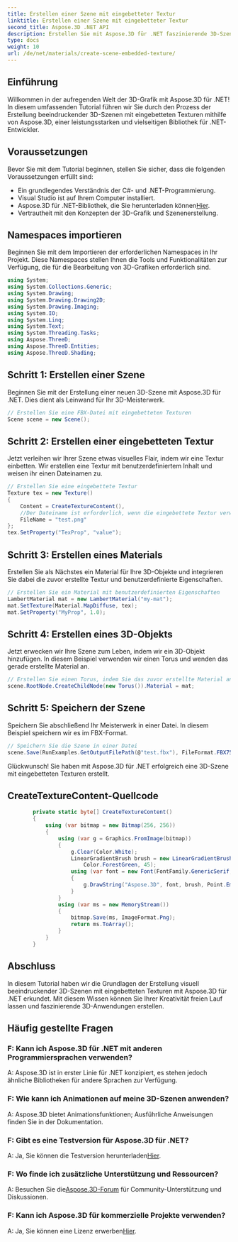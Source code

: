 ```yaml
---
title: Erstellen einer Szene mit eingebetteter Textur
linktitle: Erstellen einer Szene mit eingebetteter Textur
second_title: Aspose.3D .NET API
description: Erstellen Sie mit Aspose.3D für .NET faszinierende 3D-Szenen mit eingebetteten Texturen. Befolgen Sie unsere Schritt-für-Schritt-Anleitung für atemberaubende Ergebnisse.
type: docs
weight: 10
url: /de/net/materials/create-scene-embedded-texture/
---
```

## Einführung
Willkommen in der aufregenden Welt der 3D-Grafik mit Aspose.3D für .NET! In diesem umfassenden Tutorial führen wir Sie durch den Prozess der Erstellung beeindruckender 3D-Szenen mit eingebetteten Texturen mithilfe von Aspose.3D, einer leistungsstarken und vielseitigen Bibliothek für .NET-Entwickler.
## Voraussetzungen
Bevor Sie mit dem Tutorial beginnen, stellen Sie sicher, dass die folgenden Voraussetzungen erfüllt sind:
- Ein grundlegendes Verständnis der C#- und .NET-Programmierung.
- Visual Studio ist auf Ihrem Computer installiert.
- Aspose.3D für .NET-Bibliothek, die Sie herunterladen können[Hier](https://releases.aspose.com/3d/net/).
- Vertrautheit mit den Konzepten der 3D-Grafik und Szenenerstellung.
## Namespaces importieren
Beginnen Sie mit dem Importieren der erforderlichen Namespaces in Ihr Projekt. Diese Namespaces stellen Ihnen die Tools und Funktionalitäten zur Verfügung, die für die Bearbeitung von 3D-Grafiken erforderlich sind.
```csharp
using System;
using System.Collections.Generic;
using System.Drawing;
using System.Drawing.Drawing2D;
using System.Drawing.Imaging;
using System.IO;
using System.Linq;
using System.Text;
using System.Threading.Tasks;
using Aspose.ThreeD;
using Aspose.ThreeD.Entities;
using Aspose.ThreeD.Shading;
```
## Schritt 1: Erstellen einer Szene
Beginnen Sie mit der Erstellung einer neuen 3D-Szene mit Aspose.3D für .NET. Dies dient als Leinwand für Ihr 3D-Meisterwerk.
```csharp
// Erstellen Sie eine FBX-Datei mit eingebetteten Texturen
Scene scene = new Scene();
```
## Schritt 2: Erstellen einer eingebetteten Textur
Jetzt verleihen wir Ihrer Szene etwas visuelles Flair, indem wir eine Textur einbetten. Wir erstellen eine Textur mit benutzerdefiniertem Inhalt und weisen ihr einen Dateinamen zu.
```csharp
// Erstellen Sie eine eingebettete Textur
Texture tex = new Texture()
{
    Content = CreateTextureContent(),
    //Der Dateiname ist erforderlich, wenn die eingebettete Textur verwendet wird.
    FileName = "test.png"
};
tex.SetProperty("TexProp", "value");
```
## Schritt 3: Erstellen eines Materials
Erstellen Sie als Nächstes ein Material für Ihre 3D-Objekte und integrieren Sie dabei die zuvor erstellte Textur und benutzerdefinierte Eigenschaften.
```csharp
// Erstellen Sie ein Material mit benutzerdefinierten Eigenschaften
LambertMaterial mat = new LambertMaterial("my-mat");
mat.SetTexture(Material.MapDiffuse, tex);
mat.SetProperty("MyProp", 1.0);
```
## Schritt 4: Erstellen eines 3D-Objekts
Jetzt erwecken wir Ihre Szene zum Leben, indem wir ein 3D-Objekt hinzufügen. In diesem Beispiel verwenden wir einen Torus und wenden das gerade erstellte Material an.
```csharp
// Erstellen Sie einen Torus, indem Sie das zuvor erstellte Material anwenden
scene.RootNode.CreateChildNode(new Torus()).Material = mat;
```
## Schritt 5: Speichern der Szene
Speichern Sie abschließend Ihr Meisterwerk in einer Datei. In diesem Beispiel speichern wir es im FBX-Format.
```csharp
// Speichern Sie die Szene in einer Datei
scene.Save(RunExamples.GetOutputFilePath(@"test.fbx"), FileFormat.FBX7500ASCII);
```
Glückwunsch! Sie haben mit Aspose.3D für .NET erfolgreich eine 3D-Szene mit eingebetteten Texturen erstellt.
## CreateTextureContent-Quellcode
```csharp
        private static byte[] CreateTextureContent()
        {
            using (var bitmap = new Bitmap(256, 256))
            {
                using (var g = Graphics.FromImage(bitmap))
                {
                    g.Clear(Color.White);
                    LinearGradientBrush brush = new LinearGradientBrush(new Rectangle(0, 0, 128, 128), Color.Moccasin,
                        Color.ForestGreen, 45);
                    using (var font = new Font(FontFamily.GenericSerif, 40))
                    {
                        g.DrawString("Aspose.3D", font, brush, Point.Empty);
                    }
                }
                using (var ms = new MemoryStream())
                {
                    bitmap.Save(ms, ImageFormat.Png);
                    return ms.ToArray();
                }
            }
        }
```
## Abschluss
In diesem Tutorial haben wir die Grundlagen der Erstellung visuell beeindruckender 3D-Szenen mit eingebetteten Texturen mit Aspose.3D für .NET erkundet. Mit diesem Wissen können Sie Ihrer Kreativität freien Lauf lassen und faszinierende 3D-Anwendungen erstellen.

## Häufig gestellte Fragen

### F: Kann ich Aspose.3D für .NET mit anderen Programmiersprachen verwenden?
A: Aspose.3D ist in erster Linie für .NET konzipiert, es stehen jedoch ähnliche Bibliotheken für andere Sprachen zur Verfügung.
### F: Wie kann ich Animationen auf meine 3D-Szenen anwenden?
A: Aspose.3D bietet Animationsfunktionen; Ausführliche Anweisungen finden Sie in der Dokumentation.
### F: Gibt es eine Testversion für Aspose.3D für .NET?
 A: Ja, Sie können die Testversion herunterladen[Hier](https://releases.aspose.com/).
### F: Wo finde ich zusätzliche Unterstützung und Ressourcen?
 A: Besuchen Sie die[Aspose.3D-Forum](https://forum.aspose.com/c/3d/18) für Community-Unterstützung und Diskussionen.
### F: Kann ich Aspose.3D für kommerzielle Projekte verwenden?
 A: Ja, Sie können eine Lizenz erwerben[Hier](https://purchase.aspose.com/buy).